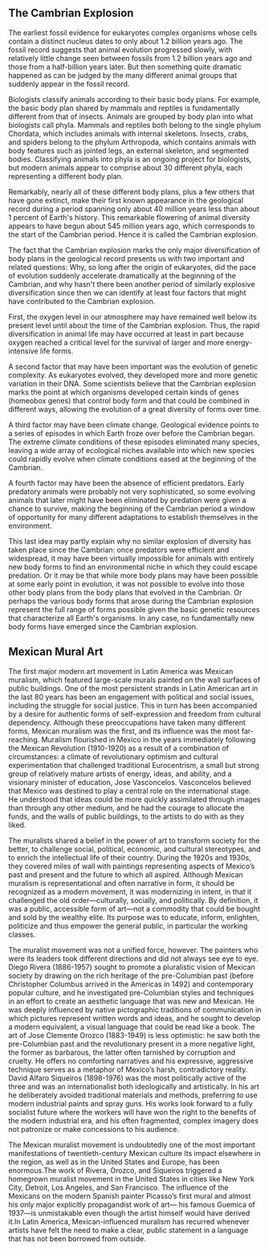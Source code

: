 ## The Cambrian Explosion

The earliest fossil evidence for eukaryotes complex organisms whose cells contain a distinct nucleus dates to only about 1.2 billion years ago. The fossil record suggests that animal evolution progressed slowly, with relatively little change seen between fossils from 1.2 billion years ago and those from a half-billion years later. But then something quite dramatic happened as can be judged by the many different animal groups that suddenly appear in the fossil record.

Biologists classify animals according to their basic body plans. For example, the basic body plan shared by mammals and reptiles is fundamentally different from that of insects. Animals are grouped by body plan into what biologists call phyla. Mammals and reptiles both belong to the single phylum Chordata, which includes animals with internal skeletons. Insects, crabs, and spiders belong to the phylum Arthropoda, which contains animals with body features such as jointed legs, an external skeleton, and segmented bodies. Classifying animals into phyla is an ongoing project for biologists, but modern animals appear to comprise about 30 different phyla, each representing a different body plan.

Remarkably, nearly all of these different body plans, plus a few others that have gone extinct, make their first known appearance in the geological record during a period spanning only about 40 million years less than about 1 percent of Earth's history. This remarkable flowering of animal diversity appears to have begun about 545 million years ago, which corresponds to the start of the Cambrian period. Hence it is called the Cambrian explosion.

The fact that the Cambrian explosion marks the only major diversification of body plans in the geological record presents us with two important and related questions: Why, so long after the origin of eukaryotes, did the pace of evolution suddenly accelerate dramatically at the beginning of the Cambrian, and why hasn't there been another period of similarly explosive diversification since then we can identify at least four factors that might have contributed to the Cambrian explosion.

First, the oxygen level in our atmosphere may have remained well below its present level until about the time of the Cambrian explosion. Thus, the rapid diversification in animal life may have occurred at least in part because oxygen reached a critical level for the survival of larger and more energy-intensive life forms.

A second factor that may have been important was the evolution of genetic complexity. As eukaryotes evolved, they developed more and more genetic variation in their DNA. Some scientists believe that the Cambrian explosion marks the point at which organisms developed certain kinds of genes (homeobox genes) that control body form and that could be combined in different ways, allowing the evolution of a great diversity of forms over time.

A third factor may have been climate change. Geological evidence points to a series of episodes in which Earth froze over before the Cambrian began. The extreme climate conditions of these episodes eliminated many species, leaving a wide array of ecological niches available into which new species could rapidly evolve when climate conditions eased at the beginning of the Cambrian.

A fourth factor may have been the absence of efficient predators. Early predatory animals were probably not very sophisticated, so some evolving animals that later might have been eliminated by predation were given a chance to survive, making the beginning of the Cambrian period a window of opportunity for many different adaptations to establish themselves in the environment.

This last idea may partly explain why no similar explosion of diversity has taken place since the Cambrian: once predators were efficient and widespread, it may have been virtually impossible for animals with entirely new body forms to find an environmental niche in which they could escape predation. Or it may be that while more body plans may have been possible at some early point in evolution, it was not possible to evolve into those other body plans from the body plans that evolved in the Cambrian. Or perhaps the various body forms that arose during the Cambrian explosion represent the full range of forms possible given the basic genetic resources that characterize all Earth's organisms. In any case, no fundamentally new body forms have emerged since the Cambrian explosion.

## Mexican Mural Art

The first major modern art movement in Latin America was Mexican muralism, which featured large-scale murals painted on the wall surfaces of public buildings. One of the most persistent strands in Latin American art in the last 80 years has been an engagement with political and social issues, including the struggle for social justice. This in turn has been accompanied by a desire for authentic forms of self-expression and freedom from cultural dependency. Although these preoccupations have taken many different forms, Mexican muralism was the first, and its influence was the most far-reaching. Muralism flourished in Mexico in the years immediately following the Mexican Revolution (1910-1920) as a result of a combination of circumstances: a climate of revolutionary optimism and cultural experimentation that challenged traditional Eurocentrism, a small but strong group of relatively mature artists of energy, ideas, and ability, and a visionary minister of education, Jose Vasconcelos. Vasconcelos believed that Mexico was destined to play a central role on the international stage. He understood that ideas could be more quickly assimilated through images than through any other medium, and he had the courage to allocate the funds, and the walls of public buildings, to the artists to do with as they liked.

The muralists shared a belief in the power of art to transform society for the better, to challenge social, political, economic, and cultural stereotypes, and to enrich the intellectual life of their country. During the 1920s and 1930s, they covered miles of wall with paintings representing aspects of Mexico’s past and present and the future to which all aspired. Although Mexican muralism is representational and often narrative in form, it should be recognized as a modern movement, it was modernizing in intent, in that it challenged the old order—culturally, socially, and politically. By definition, it was a public, accessible form of art—not a commodity that could be bought and sold by the wealthy elite. Its purpose was to educate, inform, enlighten, politicize and thus empower the general public, in particular the working classes.

The muralist movement was not a unified force, however. The painters who were its leaders took different directions and did not always see eye to eye. Diego Rivera (1886-1957) sought to promote a pluralistic vision of Mexican society by drawing on the rich heritage of the pre-Columbian past (before Christopher Columbus arrived in the Americas in 1492) and contemporary popular culture, and he investigated pre-Columbian styles and techniques in an effort to create an aesthetic language that was new and Mexican. He was deeply influenced by native pictographic traditions of communication in which pictures represent written words and ideas, and he sought to develop a modern equivalent, a visual language that could be read like a book. The art of Jose Clemente Orozco (1883-1949) is less optimistic: he saw both the pre-Columbian past and the revolutionary present in a more negative light, the former as barbarous, the latter often tarnished by corruption and cruelty. He offers no comforting narratives and his expressive, aggressive technique serves as a metaphor of Mexico’s harsh, contradictory reality. David Alfaro Siqueiros (1898-1976) was the most politically active of the three and was an internationalist both ideologically and artistically. In his art he deliberately avoided traditional materials and methods, preferring to use modern industrial paints and spray guns. His works look forward to a fully socialist future where the workers will have won the right to the benefits of the modern industrial era, and his often fragmented, complex imagery does not patronize or make concessions to his audience.

The Mexican muralist movement is undoubtedly one of the most important manifestations of twentieth-century Mexican culture Its impact elsewhere in the region, as well as in the United States and Europe, has been enormous.The work of Rivera, Orozco, and Siqueiros triggered a homegrown muralist movement in the United States in cities like New York City, Detroit, Los Angeles, and San Francisco. The influence of the Mexicans on the modern Spanish painter Picasso’s first mural and almost his only major explicitly propagandist work of art— his famous Guemica of 1937—is unmistakable even though the artist himself would have derived it.In Latin America, Mexican-influenced muralism has recurred whenever artists have felt the need to make a clear, public statement in a language that has not been borrowed from outside.